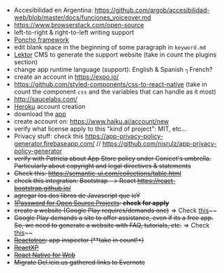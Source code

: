 * Accesibilidad en Argentina: https://github.com/argob/accesibilidad-web/blob/master/docs/funciones_voiceover.md
* https://www.browserstack.com/open-source
* left-to-right & right-to-left writing support
* [Poncho framework](https://argob.github.io/poncho/)
* edit blank space in the beginning of some paragraph in `keyword.md`
* [Lektor](https://www.getlektor.com/docs/) CMS to generate the support website (take in count the plugins section)
* change app runtime language (support): English & Spanish ┐French?
* create an account in https://expo.io/
* https://github.com/styled-components/css-to-react-native   (take in count the component `css` and the variables that can handle as it most)
* http://saucelabs.com/
* [Heroku](https://www.heroku.com/) account creation
* download the [app](https://itunes.apple.com/app/apple-store/id982107779?pt=17102800&amp;ct=www&amp;mt=8)
* create account on: https://www.haiku.ai/account/new
* verify what license apply to this "kind of project": MIT, etc...
* Privacy stuff: check this https://app-privacy-policy-generator.firebaseapp.com/   // https://github.com/nisrulz/app-privacy-policy-generator
* ~~verify with Patricia about App Store policy under Conicet's umbrella. Particularly about copyright and legal directives & statements~~
* ~~Check this: https://semantic-ui.com/collections/table.html~~
* ~~check this integration: Bootstrap --> React https://react-bootstrap.github.io/~~
* ~~agregar los dos libros de Javascript que leÝ~~
* ~~[1Password for Open Source Projects](https://github.com/1Password/1password-teams-open-source): **check for apply**~~
* ~~create a website (Google Play requires/demands one)~~ => Check [this](https://bitbucket.org/imhicihu/one-page-website)~~
* ~~Google Play demands a site to offer assistance, even if its a free app. So, we need to generate a website with FAQ, tutorials, etc.~~ => Check [this](https://bitbucket.org/imhicihu/one-page-website)~~
* ~~[Reactotron](https://github.com/infinitered/reactotron/): app inspector (**take in count!*)~~
* ~~[ReactXP](https://github.com/Microsoft/reactxp)~~
* ~~[React Native for Web](https://github.com/necolas/react-native-web)~~
* ~~Migrate Del.icio.us gathered links to Evernote~~